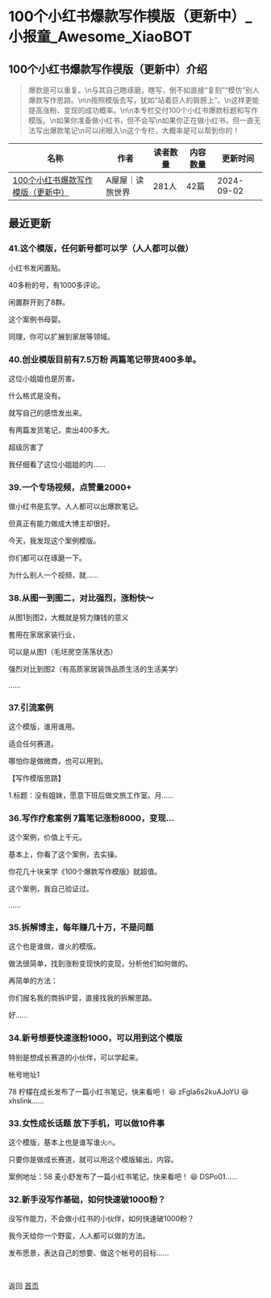 # 100个小红书爆款写作模版（更新中）_小报童_Awesome_XiaoBOT

## 100个小红书爆款写作模版（更新中）介绍
> 爆款是可以重复。\n与其自己瞎琢磨，瞎写，倒不如直接“复刻”“模仿”别人爆款写作思路。\n\n按照模版去写，犹如“站着巨人的肩膀上”。\n这样更能提高涨粉、变现的成功概率。\n\n本专栏交付100个小红书爆款标题和写作模版。\n如果你准备做小红书，但不会写\n如果你正在做小红书，但一直无法写出爆款笔记\n可以闭眼入\n这个专栏，大概率是可以帮到你的！  
  


|名称|作者|读者数量|内容数量|更新时间|
|---|---|---|---|---|
|[100个小红书爆款写作模版（更新中）](https://xiaobot.net/p/shenzg5200?refer=0b133df9-27dc-423b-8101-639049001c13)|A屋屋｜读旅世界|281人|42篇|2024-09-02|

## 最近更新
### 41.这个模版，任何新号都可以学（人人都可以做）

小红书发闲置贴。

40多粉的号，有1000多评论。

闲置群开到了8群。

这个案例书母婴。

同理，你可以扩展到家居等领域。

### 40.创业模版目前有7.5万粉 两篇笔记带货400多单。

这位小姐姐也是厉害。

什么格式是没有。

就写自己的感悟发出来。

有两篇发货笔记，卖出400多大。

超级厉害了

我仔细看了这位小姐姐的内......

### 39.一个专场视频，点赞量2000+

做小红书是玄学。人人都可以出爆款笔记。

但真正有能力做成大博主却很好。

今天，我发现这个案例模版。

你们都可以在琢磨一下。

为什么别人一个视频，就......

### 38.从图一到图二，对比强烈，涨粉快～

从图1到图2，大概就是努力赚钱的意义

套用在家居家装行业，

可以是从图1（毛坯房空荡荡状态）

强烈对比到图2（有高质家居装饰品质生活的生活美学）

......

### 37.引流案例

这个模版，谁用谁用。

适合任何赛道。

哪怕你是做微商，也可以用到。

【写作模版思路】

1.标题：没有姐妹，愿意下班后做文旅工作室。月......

### 36.写作疗愈案例 7篇笔记涨粉8000，变现…

这个案例，价值上千元。

基本上，你看了这个案例，去实操。

你花几十块来学《100个爆款写作模版》就超值。

这个案例，我自己验证过。

......

### 35.拆解博主，每年赚几十万，不是问题

这个也是谁做，谁火的模版。

做法很简单，找到涨粉变现快的变现，分析他们如何做的。

再简单的方法：

你们报名我的商拆IP营，直接找我的拆解思路。

好......

### 34.新号想要快速涨粉1000，可以用到这个模版

特别是想成长赛道的小伙伴，可以学起来。

帐号地址1

78 柠檬在成长发布了一篇小红书笔记，快来看吧！ 😆 zFgIa6s2kuAJoYU 😆 xhslink......

### 33.女性成长话题 放下手机，可以做10件事

这个模版，基本上也是谁写谁火🔥。

只要你是做成长赛道，就可以用这个模版输出，内容。

案例地址：58 麦小舒发布了一篇小红书笔记，快来看吧！ 😆 DSPo01......

### 32.新手没写作基础，如何快速破1000粉？

没写作能力，不会做小红书的小伙伴，如何快速破1000粉？

我今天给你一个野蛮，人人都可以做的方法。

发布愿景，表达自己的想要、做这个帐号的目标......


<a href="https://github.com/Reno9527/awesome-xiaobot" style="color: white; text-decoration: none;">awesome-xiaobot</a>

返回 [首页](../README.md)
